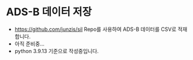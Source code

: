 # ADS-B 데이터 저장

- https://github.com/junzis/sil Repo를 사용하여 ADS-B 데이터를 CSV로 적재합니다.
- 아직 준비중...
- python 3.9.13 기준으로 작성중입니다.